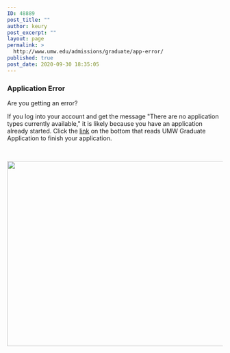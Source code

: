 ```yaml
---
ID: 48889
post_title: ""
author: keury
post_excerpt: ""
layout: page
permalink: >
  http://www.umw.edu/admissions/graduate/app-error/
published: true
post_date: 2020-09-30 18:35:05
---
```

<h3>Application Error</h3>
Are you getting an error?

If you log into your account and get the message "There are no application types currently available," it is likely because you have an application already started. Click the <a href="https://admissions.umw.edu/apply/?sr=136e0bf9-e702-4eae-852a-8bfaf871b4bb">link</a> on the bottom that reads UMW Graduate Application to finish your application.

&nbsp;

<img class="alignleft size-full wp-image-48890" src="http://www.umw.edu/admissions/wp-content/uploads/sites/6/2020/09/Grad-App-Error.jpg" alt="" width="607" height="433" />